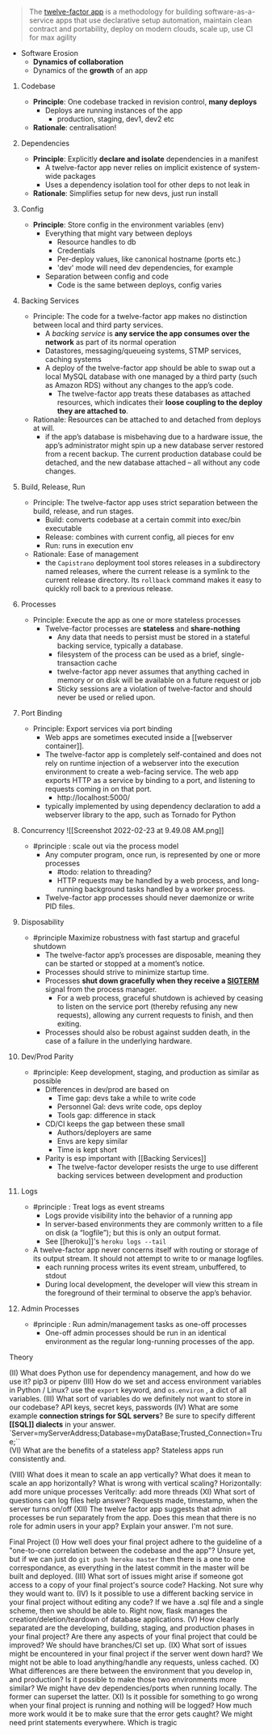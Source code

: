 > The [twelve-factor app](https://12factor.net/) is a methodology for building software-as-a-service apps that use declarative setup automation, maintain clean contract and portability, deploy on modern clouds, scale up, use CI for max agility

+ Software Erosion
	+ **Dynamics of collaboration**
	+ Dynamics of the **growth** of an app


1. Codebase
	+ **Principle**: One codebase tracked in revision control, **many deploys**
		+ Deploys are running instances of the app
			+ production, staging, dev1, dev2 etc
	+ **Rationale**: centralisation! 
2. Dependencies
	+ **Principle**: Explicitly **declare and isolate** dependencies in a manifest
		+ A twelve-factor app never relies on implicit existence of system-wide packages
		+ Uses a dependency isolation tool for other deps to not leak in
	+ **Rationale**: Simplifies setup for new devs, just run install
3. Config
	+ **Principle**: Store config in the environment variables (env)
		+ Everything that might vary between deploys
			+ Resource handles to db
			+ Credentials
			+ Per-deploy values, like canonical hostname (ports etc.)
			+ 'dev' mode will need dev dependencies, for example
		+ Separation between config and code
			+ Code is the same between deploys, config varies			
4. Backing Services
	+ Principle: The code for a twelve-factor app makes no distinction between local and third party services.
		+ A _backing service_ is **any service the app consumes over the network** as part of its normal operation
		+ Datastores, messaging/queueing systems, STMP services, caching systems
		+ A deploy of the twelve-factor app should be able to swap out a local MySQL database with one managed by a third party (such as Amazon RDS) without any changes to the app’s code.
			+ The twelve-factor app treats these databases as attached resources, which indicates their **loose coupling to the deploy they are attached to**.
	+ Rationale: Resources can be attached to and detached from deploys at will.
		+ if the app’s database is misbehaving due to a hardware issue, the app’s administrator might spin up a new database server restored from a recent backup. The current production database could be detached, and the new database attached – all without any code changes.
5. Build, Release, Run
	+ Principle: The twelve-factor app uses strict separation between the build, release, and run stages.
		+ Build: converts codebase at a certain commit into exec/bin executable
		+ Release: combines with current config, all pieces for env
		+ Run: runs in execution env
	+ Rationale: Ease of management
		+ the `Capistrano` deployment tool stores releases in a subdirectory named releases, where the current release is a symlink to the current release directory. Its `rollback` command makes it easy to quickly roll back to a previous release.
6. Processes
	+ Principle: Execute the app as one or more stateless processes
		+ Twelve-factor processes are **stateless** and **share-nothing**
			+ Any data that needs to persist must be stored in a stateful backing service, typically a database.
			+ filesystem of the process can be used as a brief, single-transaction cache
			+  twelve-factor app never assumes that anything cached in memory or on disk will be available on a future request or job
			+ Sticky sessions are a violation of twelve-factor and should never be used or relied upon.
7. Port Binding
	+ Principle: Export services via port binding
		+ Web apps are sometimes executed inside a [[webserver container]].
		+ The twelve-factor app is completely self-contained and does not rely on runtime injection of a webserver into the execution environment to create a web-facing service. The web app exports HTTP as a service by binding to a port, and listening to requests coming in on that port.
			+ http://localhost:5000/
		+ typically implemented by using dependency declaration to add a webserver library to the app, such as Tornado for Python
8. Concurrency
	![[Screenshot 2022-02-23 at 9.49.08 AM.png]] 
	+ #principle : scale out via the process model
		+ Any computer program, once run, is represented by one or more processes
			+ #todo: relation to threading?
			+ HTTP requests may be handled by a web process, and long-running background tasks handled by a worker process.
		+ Twelve-factor app processes should never daemonize or write PID files.
9. Disposability
	+ #principle Maximize robustness with fast startup and graceful shutdown
		+ The twelve-factor app’s processes are disposable, meaning they can be started or stopped at a moment’s notice.
		+ Processes should strive to minimize startup time.
		+ Processes **shut down gracefully when they receive a [SIGTERM](http://en.wikipedia.org/wiki/SIGTERM)** signal from the process manager.
			+ For a web process, graceful shutdown is achieved by ceasing to listen on the service port (thereby refusing any new requests), allowing any current requests to finish, and then exiting.
		+ Processes should also be robust against sudden death, in the case of a failure in the underlying hardware. 

10. Dev/Prod Parity
	+ #principle: Keep development, staging, and production as similar as possible
		+ Differences in dev/prod are based on 
			+ Time gap: devs take a while to write code
			+ Personnel Gal: devs write code, ops deploy
			+ Tools gap: difference in stack
		+ CD/CI keeps the gap between these small
			+ Authors/deployers are same
			+ Envs are kepy similar
			+ Time is kept short
		+ Parity is esp important with [[Backing Services]]
			+ The twelve-factor developer resists the urge to use different backing services between development and production
11. Logs
	+ #principle : Treat logs as event streams
		+ Logs provide visibility into the behavior of a running app
		+  In server-based environments they are commonly written to a file on disk (a “logfile”); but this is only an output format.
		+ See [[heroku]]'s `heroku logs --tail`
	+ A twelve-factor app never concerns itself with routing or storage of its output stream. It should not attempt to write to or manage logfiles. 
		+ each running process writes its event stream, unbuffered, to stdout
		+ During local development, the developer will view this stream in the foreground of their terminal to observe the app’s behavior.
	
12. Admin Processes
	+ #principle : Run admin/management tasks as one-off processes
		+ One-off admin processes should be run in an identical environment as the regular long-running processes of the app.




Theory

(II) What does Python use for dependency management, and how do we use it?
	pip3 or pipenv
(III) How do we set and access environment variables in Python / Linux?
	use the `export` keyword, and `os.environ` , a dict of all variables. 
(III) What sort of variables do we definitely not want to store in our codebase?
	API keys, secret keys, passwords
(IV) What are some example **connection strings for SQL servers**? Be sure to specify different **[[SQL]] dialects** in your answer.
	`Server=myServerAddress;Database=myDataBase;Trusted_Connection=True;``	
(VI) What are the benefits of a stateless app?
	Stateless apps run consistently and. 
	
(VIII) What does it mean to scale an app vertically? What does it mean to scale an app horizontally? What is wrong with vertical scaling?
	Horizontally: add more unique processes
	Veritcally: add more threads
(XI) What sort of questions can log files help answer?
	Requests made, timestamp, when the server turns on/off
(XII) The twelve factor app suggests that admin processes be run separately from the app. Does this mean that there is no role for admin users in your app? Explain your answer.
	I'm not sure. 

	
Final Project
(I) How well does your final project adhere to the guideline of a "one-to-one correlation between the codebase and the app"?
	Unsure yet, but if we can just do `git push heroku master` then there is a one to one correspondance, as everything in the latest commit in the master will be built and deployed. 
(III) What sort of issues might arise if someone got access to a copy of your final project's source code?
	Hacking. Not sure why they would want to. 
(IV) Is it possible to use a different backing service in your final project without editing any code?
	If we have a .sql file and a single scheme, then we should be able to. Right now, flask manages the creation/deletion/teardown of database applications. 
(V) How clearly separated are the developing, building, staging, and production phases in your final project? Are there any aspects of your final project that could be improved?
	We should have branches/CI set up. 
(IX) What sort of issues might be encountered in your final project if the server went down hard?
	We might not be able to load anything/handle any requests, unless cached. 
(X) What differences are there between the environment that you develop in, and production? Is it possible to make those two environments more similar?
	We might have dev dependencies/ports when running locally. The former can superset the latter. 
(XI) Is it possible for something to go wrong when your final project is running and nothing will be logged? How much more work would it be to make sure that the error gets caught?
	We might need print statements everywhere. Which is tragic